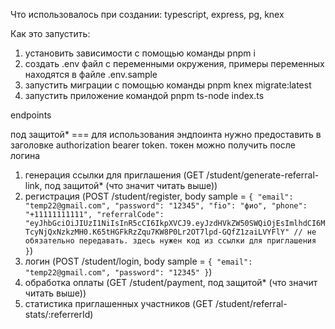 Что использовалось при создании: typescript, express, pg, knex

Как это запустить: 

1. установить зависимости с помощью команды pnpm i
2. создать .env файл с переменными окружения, примеры переменных находятся в файле .env.sample
3. запустить миграции с помощью команды pnpm knex migrate:latest
4. запустить приложение командой pnpm ts-node index.ts

endpoints

под защитой* === для использования эндпоинта нужно предоставить в заголовке authorization bearer token. токен можно получить после логина

1. генерация ссылки для приглашения (GET /student/generate-referral-link, под защитой* (что значит читать выше))
2. регистрация (POST /student/register, body sample = ```{
    "email": "temp22@gmail.com",
    "password": "12345",
    "fio": "фио",
    "phone": "+11111111111",
    "referralCode": "eyJhbGciOiJIUzI1NiIsInR5cCI6IkpXVCJ9.eyJzdHVkZW50SWQiOjEsImlhdCI6MTcyNjQxNzkzMH0.K65tHGFkRzZqu7KW8P0Lr2OT7lpd-GQfZ1zaiLVYFlY" // не обязательно передавать. здесь нужен код из ссылки для приглашения
}```)
3. логин (POST /student/login, body sample = ```{
    "email": "temp22@gmail.com",
    "password": "12345"
}```)
4. обработка оплаты (GET /student/payment, под защитой* (что значит читать выше))
5. статистика приглашенных участников (GET /student/referral-stats/:referrerId)
